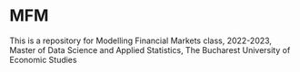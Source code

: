 # MFM
This is a repository for Modelling Financial Markets class, 2022-2023, Master of Data Science and Applied Statistics, The Bucharest University of Economic Studies
